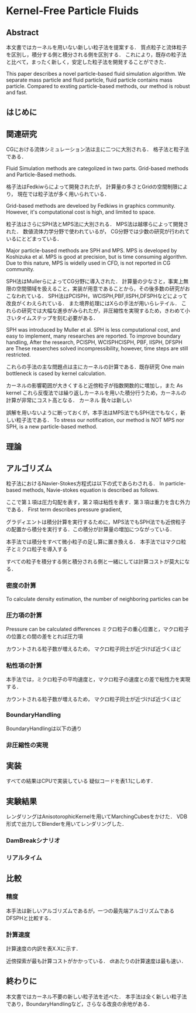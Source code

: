 # Kernel-Free Particle Fluids

## Abstract
本文書ではカーネルを用いない新しい粒子法を提案する．
質点粒子と流体粒子を区別し，積分する側と積分される側を区別する．
これにより，既存の粒子法と比べて，まったく新しく，安定した粒子法を開発することができた．

This paper describes a novel particle-based fluid simulation algorithm.
We separate mass particle and fluid particle, fluid particle contains mass particle.
Compared to exsting particle-based methods, our method is robust and fast.

## はじめに

## 関連研究
CGにおける流体シミュレーション法は主に二つに大別される．
格子法と粒子法である．

Fluid Simulation methods are categolized in two parts.
Grid-based methods and Particle-Based methods.

格子法はFedkiwらによって開発されたが，
計算量の多さとGridの空間制限により，
現在では粒子法が多く用いられている．

Grid-based methods are develoed by Fedkiws in graphics community.
However, it's computational cost is high, and limited to space.

粒子法はさらにSPH法とMPS法に大別される．
MPS法は越塚らによって開発された．
数値流体力学分野で使われているが，
CG分野では少数の研究が行われているにとどまっている．

Major particle-based methods are SPH and MPS.
MPS is developed by Koshizuka et al.
MPS is good at precision, but is time consuming algorithm.
Due to this nature, MPS is widelly used in CFD, is not reported in CG community.


SPH法はMullerらによってCG分野に導入された．
計算量の少なさと，事実上無限の空間領域を扱えること，実装が用意であることから，その後多数の研究がおこなわれている．
SPH法はPCISPH，WCISPH,PBF,IISPH,DFSPHなどによって改良がくわえられている．
また境界処理にはXらの手法が用いらレテイル．
これらの研究では大幅な進歩がみられたが，非圧縮性を実現するため，きわめて小さいタイムステップを刻む必要がある．

SPH was introduced by Muller et al.
SPH is less computational cost, and easy to implement, many researches are reported.
To improve boundary handling, 
After the research, PCISPH, WCISPHCISPH, PBF, IISPH, DFSPH are 
These reaserches solved incompressibility, however, time steps are still restricted.

これらの手法の主な問題点は主にカーネルの計算である．既存研究
One main bottleneck is cased by kernel calculation.

カーネルの影響範囲が大きくすると近傍粒子が指数関数的に増加し，また
As kernel
これら反復法では繰り返しカーネルを用いた積分行うため，カーネルの計算が非常にコスト高となる．
カーネル
我々は新しい

誤解を用いないように断っておくが，本手法はMPS法でもSPH法でもなく，新しい粒子法である．
To stress our notification, our method is NOT MPS nor SPH, is a new particle-based method.

## 理論



## アルゴリズム

粒子法におけるNavier-Stokes方程式は以下の式であらわされる．
In particle-based methods, Navie-stokes equation is described as follows.

ここで第１項は圧力勾配を表す，第２項は粘性を表す．第３項は重力を含む外力である．
First term describes pressure gradient,

グラディエントは積分計算を実行するために，MPS法でもSPH法でも近傍粒子の配置から積分を実行する．この積分が計算量の増加につながっている．

本手法では積分をすべて微小粒子の足し算に置き換える．
本手法ではマクロ粒子とミクロ粒子を導入する

すべての粒子を積分する側と積分される側と一緒にしては計算コストが莫大になる．

### 密度の計算
To calculate density estimation, the number of neighboring particles can be 

### 圧力項の計算

Pressure can be calculated differences 
ミクロ粒子の重心位置と，マクロ粒子の位置との間の差をとれば圧力項

カウントされる粒子数が増えるため，
マクロ粒子同士が近づけば近づくほど


### 粘性項の計算
本手法では，ミクロ粒子の平均速度と，マクロ粒子の速度との差で粘性力を実現する．

カウントされる粒子数が増えるため，
マクロ粒子同士が近づけば近づくほど

### BoundaryHandling
BoundaryHandlingは以下の通り

### 非圧縮性の実現

## 実装

すべての結果はCPUで実装している
疑似コードを表1.1にしめす．

## 実験結果

レンダリングはAnisotorophicKernelを用いてMarchingCubesをかけた．
VDB形式で出力してBlenderを用いてレンダリングした．

### DamBreakシナリオ


### 

### リアルタイム

## 比較

### 精度
本手法は新しいアルゴリズムであるが，一つの最先端アルゴリズムであるDFSPHと比較する．

### 計算速度
計算速度の内訳を表X.Xに示す．

近傍探索が最も計算コストがかかっている．
dtあたりの計算速度は最も速い．


## 終わりに
本文書ではカーネル不要の新しい粒子法を述べた．
本手法は全く新しい粒子法であり，BoundaryHandlingなど，さらなる改良の余地がある．